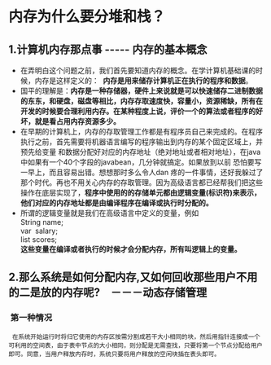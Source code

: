#	内存为什么要分堆和栈？
## 1.计算机内存那点事 ----- 内存的基本概念
- 在弄明白这个问题之前，我们首先要知道内存的概念。在学计算机基础课的时候，内存是这样定义的：
  <b>内存是用来储存计算机正在执行的程序和数据</b>。
- 国平的理解是：<b >内存是一种存储器，硬件上来说就是可以快速储存二进制数据的东东，和硬盘，磁盘等相比，内存存取速度快，容量小，资源稀缺，所有在开发的时候要合理利用内存。在某种程度上说，评价一个的算法或者程序的好坏，就是看占用内存资源多少。</b>
- 在早期的计算机上，内存的存取管理工作都是有程序员自己来完成的。在程序执行之前，首先需要将机器语言编写的程序输出到内存的某个固定区域上，并预先给变量 和数据分配好对应的内存地址（绝对地址或者相对地址），在java中如果有一个40个字段的javabean，几分钟就搞定。如果放到以前 恐怕要写 一早上，而且容易出错。想想那时多么令人dan 疼的一件事情，还好我躲过了那个时代。再也不用关心内存的存取管理。因为高级语言都已经帮我们把这些操作在底层实现了，<b>程序中使用的的存储单元都由逻辑变量(标识符)来表示，他们对应的内存地址都是由编译程序在编译或执行时分配的。</b>
- 所谓的逻辑变量就是我们在高级语言中定义的变量，例如<br>
		String name;<br>
		var  salary;<br>
		list<map> scores;<br><b>这些变量在编译或者执行的时候才会分配内存，所有叫逻辑上的变量。</b>
##  2.那么系统是如何分配内存,又如何回收那些用户不用的二是放的内存呢?　－－－动态存储管理
###  第一种情况 
	 在系统开始运行时将归它使用的内存区按需分割成若干大小相同的块，然后用指针连接成一个可利用的空间表，由于表中节点的大小相同，则分配是无需查找，只要将第一个节点分配给用户即可。同意，当用户释放内存时，系统只要将用户释放的空闲块插在表头即可。
